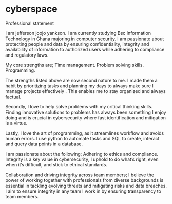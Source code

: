 # cyberspace
Professional statement

I am jefferson joojo yankson. I am currently studying Bsc Information Technology in Ghana majoring in computer security. I am passionate about protecting people and data by ensuring confidentiality, integrity and availability of information to authorized users while adhering to compliance and regulatory laws.

My core strengths are; Time management. Problem solving skills. Programming.

The strengths listed above are now second nature to me. I made them a habit by prioritizing tasks and planning my days to always make sure I manage projects effectively . This enables me to stay organized and always factual.

Secondly, I love to help solve problems with my critical thinking skills. Finding innovative solutions to problems has always been something I enjoy doing and is crucial in cybersecurity where fast identification and mitigation is a virtue.

Lastly, I love the art of programming, as it streamlines workflow and avoids human errors. I use python to automate tasks and SQL to create, interact and query data points in a database.

I am passionate about the following; Adhering to ethics and compliance. Integrity is a key value in cybersecurity, I uphold to do what’s right, even when it’s difficult, and stick to ethical standards.

Collaboration and driving integrity across team members; I believe the power of working together with professionals from diverse backgrounds is essential in tackling evolving threats and mitigating risks and data breaches. I aim to ensure integrity in any team I work in by ensuring transparency to team members.
